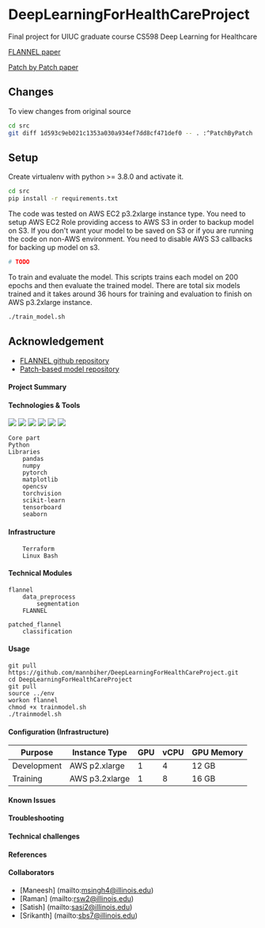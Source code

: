 # DeepLearningForHealthCareProject
Final project for UIUC graduate course CS598 Deep Learning for Healthcare

[FLANNEL paper](https://academic.oup.com/jamia/article/28/3/444/5943880)

[Patch by Patch paper](https://ieeexplore.ieee.org/document/9090149)


## Changes

To view changes from original source

```bash
cd src
git diff 1d593c9eb021c1353a030a934ef7dd8cf471def0 -- . :^PatchByPatch
```

## Setup

Create virtualenv with python >= 3.8.0 and activate it.
```bash
cd src
pip install -r requirements.txt
```

The code was tested on AWS EC2 p3.2xlarge instance type. You need to setup AWS
EC2 Role providing access to AWS S3 in order to backup model on S3. If you don't
want your model to be saved on S3 or if you are running the code on non-AWS
environment. You need to disable AWS S3 callbacks for backing up model on s3.

```bash
# TODO
```

To train and evaluate the model. This scripts trains each model on 200 epochs and
then evaluate the trained model. There are total six models trained and it takes
around 36 hours for training and evaluation to finish on AWS p3.2xlarge instance.


```bash
./train_model.sh
```

## Acknowledgement

- [FLANNEL github repository](https://github.com/qxiaobu/FLANNEL)
- [Patch-based model repository](https://github.com/jongcye/Deep-Learning-COVID-19-on-CXR-using-Limited-Training-Data-Sets)

#### Project Summary

#### Technologies & Tools

<!--![](https://img.shields.io/badge/OS-Linux-informational?style=flat&logo=<LOGO_NAME>&logoColor=white&color=2bbc8a)
![](https://img.shields.io/badge/Code-Python-informational?style=flat&logo=<LOGO_NAME>&logoColor=white&color=2bbc8a)-->
![](https://img.shields.io/static/v1?label=OS&message=Linux&color=yellowgreen)
![](https://img.shields.io/static/v1?label=Code&message=Python%203.8.0&color=brightgreen)
![](https://img.shields.io/static/v1?label=Infrastructure&message=AWS&color=green)
![](https://img.shields.io/static/v1?label=Infrastructure-Automation&message=Terraform&color=yellowgreen)
![](https://img.shields.io/static/v1?label=Editor&message=VSCode&color=yellow)
![](https://img.shields.io/static/v1?label=Processor&message=GPU%20Tesla&color=orange)

    Core part
	Python
	Libraries
		pandas
		numpy
		pytorch
		matplotlib
		opencsv
		torchvision
		scikit-learn
		tensorboard
		seaborn
#### Infrastructure
		Terraform
		Linux Bash

#### Technical Modules 

	flannel
		data_preprocess
			segmentation
		FLANNEL

	patched_flannel
		classification

#### Usage
    git pull https://github.com/mannbiher/DeepLearningForHealthCareProject.git
    cd DeepLearningForHealthCareProject
    git pull
    source ../env
    workon flannel
    chmod +x trainmodel.sh
    ./trainmodel.sh

#### Configuration (Infrastructure)

| Purpose  | Instance Type | GPU | vCPU | GPU Memory |
|----------|---------------|-----|------|------------|
| Development | AWS p2.xlarge | 1   | 4    | 12 GB      |
| Training | AWS p3.2xlarge | 1 | 8   | 16 GB      |


#### Known Issues

<!-- Can we update google doc with all the known issues -->

#### Troubleshooting

<!-- Can we update google doc with all the known issues -->

#### Technical challenges
<!-- Can we update google doc with all the known issues -->
#### References
#### Collaborators
* [Maneesh] (mailto:msingh4@illinois.edu)
* [Raman] (mailto:rsw2@illinois.edu)
* [Satish] (mailto:sasi2@illinois.edu)
* [Srikanth] (mailto:sbs7@illinois.edu)

